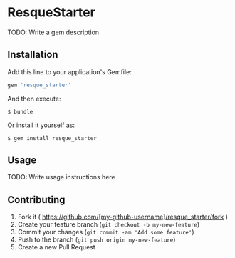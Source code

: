 # ResqueStarter

TODO: Write a gem description

## Installation

Add this line to your application's Gemfile:

```ruby
gem 'resque_starter'
```

And then execute:

    $ bundle

Or install it yourself as:

    $ gem install resque_starter

## Usage

TODO: Write usage instructions here

## Contributing

1. Fork it ( https://github.com/[my-github-username]/resque_starter/fork )
2. Create your feature branch (`git checkout -b my-new-feature`)
3. Commit your changes (`git commit -am 'Add some feature'`)
4. Push to the branch (`git push origin my-new-feature`)
5. Create a new Pull Request
